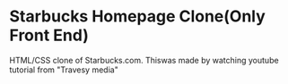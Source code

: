 # Starbucks Homepage Clone(Only Front End)

HTML/CSS clone of Starbucks.com. Thiswas made by watching youtube tutorial from "Travesy media"